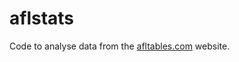 aflstats
========

Code to analyse data from the [afltables.com](http://afltables.com/afl/afl_index.html) website.
